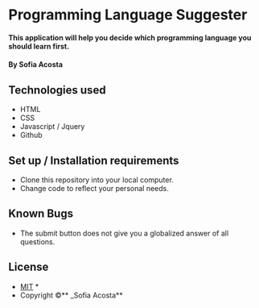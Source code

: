 # Programming Language Suggester
#### This application will help you decide which programming language you should learn first. 
#### By Sofia Acosta 
## Technologies used
* HTML
* CSS
* Javascript / Jquery
* Github
## Set up / Installation requirements
* Clone this repository into your local computer.
* Change code to reflect your personal needs.
## Known Bugs
* The submit button does not give you a globalized answer of all questions.
## License 
* [MIT](https://choosealicense.com/licenses/mit) *
* Copyright ©** _Sofia Acosta**


